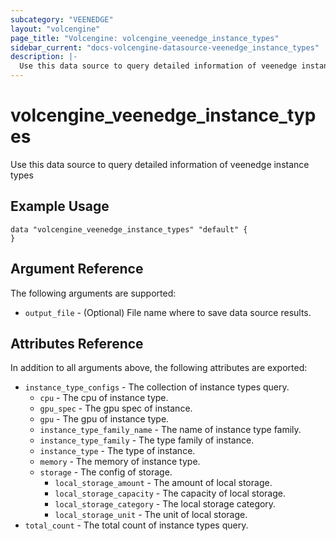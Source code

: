 ```yaml
---
subcategory: "VEENEDGE"
layout: "volcengine"
page_title: "Volcengine: volcengine_veenedge_instance_types"
sidebar_current: "docs-volcengine-datasource-veenedge_instance_types"
description: |-
  Use this data source to query detailed information of veenedge instance types
---
```

# volcengine_veenedge_instance_types
Use this data source to query detailed information of veenedge instance types
## Example Usage
```hcl
data "volcengine_veenedge_instance_types" "default" {
}
```
## Argument Reference
The following arguments are supported:
* `output_file` - (Optional) File name where to save data source results.

## Attributes Reference
In addition to all arguments above, the following attributes are exported:
* `instance_type_configs` - The collection of instance types query.
    * `cpu` - The cpu of instance type.
    * `gpu_spec` - The gpu spec of instance.
    * `gpu` - The gpu of instance type.
    * `instance_type_family_name` - The name of instance type family.
    * `instance_type_family` - The type family of instance.
    * `instance_type` - The type of instance.
    * `memory` - The memory of instance type.
    * `storage` - The config of storage.
        * `local_storage_amount` - The amount of local storage.
        * `local_storage_capacity` - The capacity of local storage.
        * `local_storage_category` - The local storage category.
        * `local_storage_unit` - The unit of local storage.
* `total_count` - The total count of instance types query.


